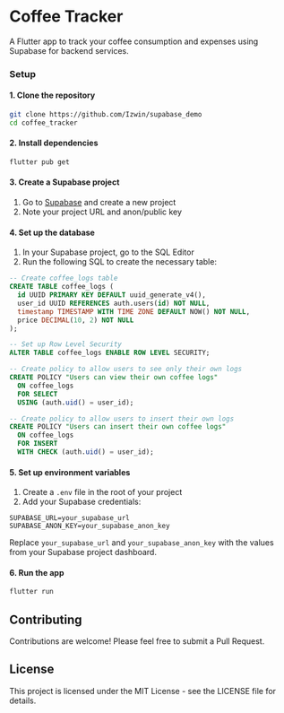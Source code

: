 # Coffee Tracker

A Flutter app to track your coffee consumption and expenses using Supabase for backend services.

### Setup

#### 1. Clone the repository

```bash
git clone https://github.com/Izwin/supabase_demo
cd coffee_tracker
```

#### 2. Install dependencies

```bash
flutter pub get
```

#### 3. Create a Supabase project

1. Go to [Supabase](https://supabase.com/) and create a new project
2. Note your project URL and anon/public key

#### 4. Set up the database

1. In your Supabase project, go to the SQL Editor
2. Run the following SQL to create the necessary table:

```sql
-- Create coffee_logs table
CREATE TABLE coffee_logs (
  id UUID PRIMARY KEY DEFAULT uuid_generate_v4(),
  user_id UUID REFERENCES auth.users(id) NOT NULL,
  timestamp TIMESTAMP WITH TIME ZONE DEFAULT NOW() NOT NULL,
  price DECIMAL(10, 2) NOT NULL
);

-- Set up Row Level Security
ALTER TABLE coffee_logs ENABLE ROW LEVEL SECURITY;

-- Create policy to allow users to see only their own logs
CREATE POLICY "Users can view their own coffee logs" 
  ON coffee_logs 
  FOR SELECT 
  USING (auth.uid() = user_id);

-- Create policy to allow users to insert their own logs
CREATE POLICY "Users can insert their own coffee logs" 
  ON coffee_logs 
  FOR INSERT 
  WITH CHECK (auth.uid() = user_id);
```

#### 5. Set up environment variables

1. Create a `.env` file in the root of your project
2. Add your Supabase credentials:

```
SUPABASE_URL=your_supabase_url
SUPABASE_ANON_KEY=your_supabase_anon_key
```

Replace `your_supabase_url` and `your_supabase_anon_key` with the values from your Supabase project dashboard.

#### 6. Run the app

```bash
flutter run
```

## Contributing

Contributions are welcome! Please feel free to submit a Pull Request.

## License

This project is licensed under the MIT License - see the LICENSE file for details.
